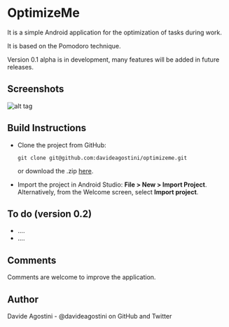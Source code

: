 # OptimizeMe
It is a simple Android application for the optimization of tasks during work. 

It is based on the Pomodoro technique.

Version 0.1 alpha is in development, many features will be added in future releases.

## Screenshots

![alt tag](https://raw.github.com/davideagostini/optimizeme/master/images/screenshots.png)

## Build Instructions
 
- Clone the project from GitHub: 
   ```
   git clone git@github.com:davideagostini/optimizeme.git
   ```
   or download the .zip [here](https://github.com/davideagostini/optimizeme/archive/master.zip).

- Import the project in Android Studio: **File > New > Import Project**.
  Alternatively, from the Welcome screen, select **Import project**.

## To do (version 0.2)
* ....
* ....

## Comments
Comments are welcome to improve the application.

## Author
Davide Agostini - @davideagostini on GitHub and Twitter


